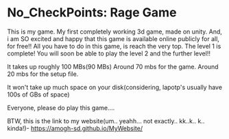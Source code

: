 # No_CheckPoints: Rage Game

This is my game. My first completely working 3d game, made on unity.
And, i am SO excited and happy that this game is available online publicly for all, for free!!
All you have to do in this game, is reach the very top. The level 1 is complete! You will soon be able to play the level 2 and the further level!!

It takes up roughly 100 MBs(90 MBs)
Around 70 mbs for the game. Around 20 mbs for the setup file.

It won't take up much space on your disk(considering, lapotp's usually have 100s of GBs of space)

Everyone, please do play this game....


BTW, this is the link to my website(um.. yeahh... not exactly.. kk..k.. k.. kinda!)- https://amogh-sd.github.io/MyWebsite/
